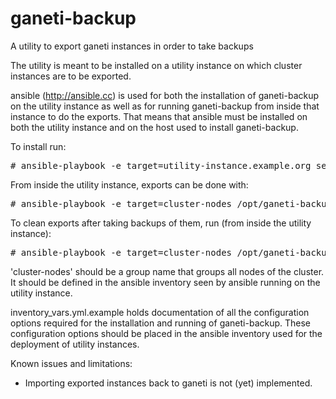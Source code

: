 ganeti-backup
=============

A utility to export ganeti instances in order to take backups

The utility is meant to be installed on a utility instance on
which cluster instances are to be exported.

ansible (http://ansible.cc) is used for both the installation of
ganeti-backup on the utility instance as well as for running
ganeti-backup from inside that instance to do the exports.
That means that ansible must be installed on both the utility
instance and on the host used to install ganeti-backup.

To install run:

<pre># ansible-playbook -e target=utility-instance.example.org setup.yml</pre>

From inside the utility instance, exports can be done with:

<pre># ansible-playbook -e target=cluster-nodes /opt/ganeti-backup/deploy/export.yml</pre>

To clean exports after taking backups of them, run (from inside the utility instance):

<pre># ansible-playbook -e target=cluster-nodes /opt/ganeti-backup/deploy/clean.yml</pre>

'cluster-nodes' should be a group name that groups all nodes 
of the cluster. It should be defined in the ansible inventory
seen by ansible running on the utility instance.

inventory_vars.yml.example holds documentation of all the configuration
options required for the installation and running of ganeti-backup. These
configuration options should be placed in the ansible inventory used for
the deployment of utility instances.

Known issues and limitations:
* Importing exported instances back to ganeti is not (yet) implemented.
